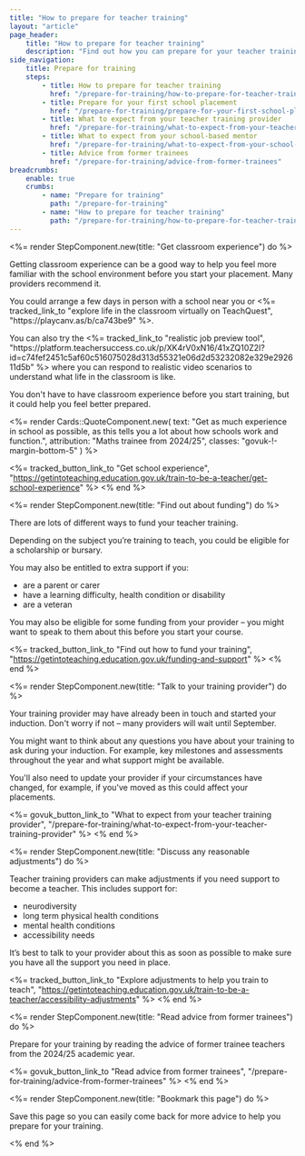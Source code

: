 ```yaml
---
title: "How to prepare for teacher training"
layout: "article"
page_header:
    title: "How to prepare for teacher training"
    description: "Find out how you can prepare for your teacher training, from finding out about funding to reading advice from former trainees."
side_navigation:
    title: Prepare for training
    steps:
        - title: How to prepare for teacher training
          href: "/prepare-for-training/how-to-prepare-for-teacher-training"
        - title: Prepare for your first school placement
          href: "/prepare-for-training/prepare-for-your-first-school-placement"
        - title: What to expect from your teacher training provider
          href: "/prepare-for-training/what-to-expect-from-your-teacher-training-provider"
        - title: What to expect from your school-based mentor
          href: "/prepare-for-training/what-to-expect-from-your-school-based-mentor"
        - title: Advice from former trainees
          href: "/prepare-for-training/advice-from-former-trainees"
breadcrumbs: 
    enable: true
    crumbs: 
        - name: "Prepare for training"
          path: "/prepare-for-training"
        - name: "How to prepare for teacher training"
          path: "/prepare-for-training/how-to-prepare-for-teacher-training"
---
```


<%= render StepComponent.new(title: "Get classroom experience") do %>
  <p class="govuk-body">
    Getting classroom experience can be a good way to help you feel more familiar with the school environment before you start your placement. Many providers recommend it.
  </p>

  <p class="govuk-body">
    You could arrange a few days in person with a school near you or <%= tracked_link_to "explore life in the classroom virtually on TeachQuest", "https://playcanv.as/b/ca743be9" %>.
  </p>

  <p class="govuk-body">
    You can also try the <%= tracked_link_to "realistic job preview tool", "https://platform.teachersuccess.co.uk/p/XK4rV0xN16/41xZQ10Z2l?id=c74fef2451c5af60c516075028d313d55321e06d2d53232082e329e292611d5b" %> where you can respond to realistic video scenarios to understand what life in the classroom is like.
  </p>

  <p class="govuk-body">
    You don't have to have classroom experience before you start training, but it could help you feel better prepared.
  </p>

  <%= render Cards::QuoteComponent.new(
      text: "Get as much experience in school as possible, as this tells you a lot about how schools work and function.",
      attribution: "Maths trainee from 2024/25",
      classes: "govuk-!-margin-bottom-5"
  ) %>

  <%= tracked_button_link_to "Get school experience", "https://getintoteaching.education.gov.uk/train-to-be-a-teacher/get-school-experience" %>
<% end %>

<%= render StepComponent.new(title: "Find out about funding") do %>
  <p class="govuk-body">There are lots of different ways to fund your teacher training.</p>

  <p class="govuk-body">
      Depending on the subject you’re training to teach, you could be eligible for a scholarship or bursary.
  </p>

  <p class="govuk-body">
      You may also be entitled to extra support if you:
  </p>

  <ul class="govuk-list govuk-list--bullet">
      <li>are a parent or carer</li>
      <li>have a learning difficulty, health condition or disability</li>
      <li>are a veteran</li>
  </ul>

  <p class="govuk-body">
      You may also be eligible for some funding from your provider – you might want to speak to them about this before you start your course.
  </p>

  <%= tracked_button_link_to "Find out how to fund your training", "https://getintoteaching.education.gov.uk/funding-and-support" %>
<% end %>


<%= render StepComponent.new(title: "Talk to your training provider") do %>
  <p class="govuk-body">Your training provider may have already been in touch and started your induction. Don't worry if not – many providers will wait until September.</p>

  <p class="govuk-body">You might want to think about any questions you have about your training to ask during your induction. For example, key milestones and assessments throughout the year and what support might be available.</p>

  <p class="govuk-body">You'll also need to update your provider if your circumstances have changed, for example, if you've moved as this could affect your placements.</p>

  <%= govuk_button_link_to "What to expect from your teacher training provider", "/prepare-for-training/what-to-expect-from-your-teacher-training-provider" %>
<% end %>

<%= render StepComponent.new(title: "Discuss any reasonable adjustments") do %>
  <p class="govuk-body">Teacher training providers can make adjustments if you need support to become a teacher. This includes support for:</p>

  <ul class="govuk-list govuk-list--bullet">
      <li>neurodiversity</li>
      <li>long term physical health conditions</li>
      <li>mental health conditions</li>
      <li>accessibility needs</li>
  </ul>

  <p class="govuk-body">It’s best to talk to your provider about this as soon as possible to make sure you have all the support you need in place.</p>

  <%= tracked_button_link_to "Explore adjustments to help you train to teach", "https://getintoteaching.education.gov.uk/train-to-be-a-teacher/accessibility-adjustments" %>
<% end %>


<%= render StepComponent.new(title: "Read advice from former trainees") do %>
  <p class="govuk-body">Prepare for your training by reading the advice of former trainee teachers from the 2024/25 academic year.</p>

  <%= govuk_button_link_to "Read advice from former trainees", "/prepare-for-training/advice-from-former-trainees" %>
<% end %>


<%= render StepComponent.new(title: "Bookmark this page") do %>
  <p class="govuk-body">Save this page so you can easily come back for more advice to help you prepare for your training.</p><% end %>
